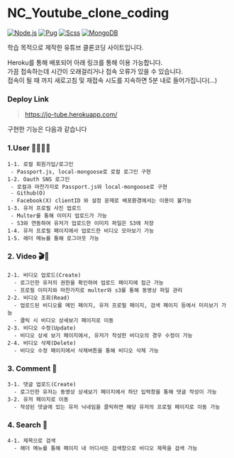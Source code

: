 # NC_Youtube_clone_coding


[![Node.js](https://img.shields.io/badge/node->=14.0.0-339933?logo=nodedotjs&logoColor=white&style=for-the-badge)](https://nodejs.org/)
[![Pug](https://img.shields.io/badge/pug-=3.0.2-A86454?logo=pug&logoColor=white&style=for-the-badge)](https://nodejs.org/)
[![Scss](https://img.shields.io/badge/scss-=0.2.4-BF4080?logo=sass&logoColor=white&style=for-the-badge)](https://nodejs.org/)
[![MongoDB](https://img.shields.io/badge/mongodb-mongoose=3.0.2-13AA52?logo=mongodb&logoColor=white&style=for-the-badge)](https://nodejs.org/)


학습 목적으로 제작한 유튜브 클론코딩 사이트입니다.

Heroku를 통해 배포되어 아래 링크를 통해 이용 가능합니다.  
가끔 접속하는데 시간이 오래걸리거나 접속 오류가 있을 수 있습니다.  
접속이 될 때 까지 새로고침 및 재접속 시도를 지속하면 5분 내로 들어가집니다(...)

### Deploy Link
> https://jo-tube.herokuapp.com/

구현한 기능은 다음과 같습니다

### 1.User 🙍‍♂️🙍‍♀️
```
1-1. 로컬 회원가입/로그인
 - Passport.js, local-mongoose로 로컬 로그인 구현
1-2. Oauth SNS 로그인
 - 로컬과 마찬가지로 Passport.js와 local-mongoose로 구현
 - Github(O)
 - Facebook(X) clientID 와 설정 문제로 배포환경에서는 이용이 불가능
1-3. 유저 프로필 사진 업로드
 - Multer를 통해 이미지 업로드가 가능
 - S3와 연동하여 유저가 업로드한 이미지 파일은 S3에 저장
1-4. 유저 프로필 페이지에서 업로드한 비디오 모아보기 가능
1-5. 헤더 메뉴를 통해 로그아웃 가능
```

### 2. Video 🎬🎥
```
2-1. 비디오 업로드(Create)
  - 로그인한 유저의 권한을 확인하여 업로드 페이지에 접근 가능
  - 프로필 이미지와 마찬가지로 multer와 s3를 통해 동영상 파일 관리
2-2. 비디오 조회(Read)
  - 업로드된 비디오를 메인 페이지, 유저 프로필 페이지, 검색 페이지 등에서 미리보기 가능
  - 클릭 시 비디오 상세보기 페이지로 이동
2-3. 비디오 수정(Update)
  - 비디오 상세 보기 페이지에서, 유저가 작성한 비디오의 경우 수정이 가능
2-4. 비디오 삭제(Delete)
  - 비디오 수정 페이지에서 삭제버튼을 통해 비디오 삭제 가능
```

### 3. Comment 📝
```
3-1. 댓글 업로드(Create)
  - 로그인한 유저는 동영상 상세보기 페이지에서 하단 입력창을 통해 댓글 작성이 가능
3-2. 유저 페이지로 이동
  - 작성된 댓글에 있는 유저 닉네임을 클릭하면 해당 유저의 프로필 페이지로 이동 가능
```

### 4. Search 🔎
```
4-1. 제목으로 검색
  - 헤더 메뉴를 통해 페이지 내 어디서든 검색창으로 비디오 제목을 검색 가능
```

